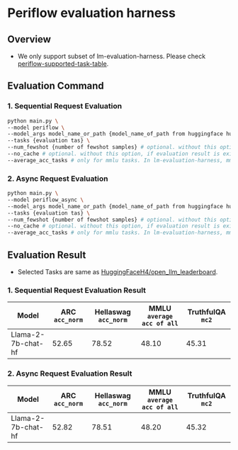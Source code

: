 # Periflow evaluation harness

## Overview
- We only support subset of lm-evaluation-harness. Please check [periflow-supported-task-table](periflow_supported_task_table.md).

## Evaluation Command
### 1. Sequential Request Evaluation
```bash
python main.py \
--model periflow \
--model_args model_name_or_path {model_name_of_path from huggingface hub},req_url={engine request url} \
--tasks {evaluation tas} \
--num_fewshot {number of fewshot samples} # optional. without this option, num_fewshot=0
--no_cache # optional. without this option, if evaluation result is existing, then skip the evaluation process, return cached results.
--average_acc_tasks # only for mmlu tasks. In lm-evaluation-harness, mmlu dataset contains a lots of seperated datasets. Using this option, the average acc of all seperated datsets is added in result table.
```

### 2. Async Request Evaluation
```bash
python main.py \
--model periflow_async \
--model_args model_name_or_path {model_name_of_path from huggingface hub},req_url={engine request url} \
--tasks {evaluation tas} \
--num_fewshot {number of fewshot samples} # optional. without this option, num_fewshot=0
--no_cache # optional. without this option, if evaluation result is existing, then skip the evaluation process, return cached results.
--average_acc_tasks # only for mmlu tasks. In lm-evaluation-harness, mmlu dataset contains a lots of seperated datasets. Using this option, the average acc of all seperated datsets is added in result table.
```

## Evaluation Result 
- Selected Tasks are same as [HuggingFaceH4/open_llm_leaderboard](https://huggingface.co/spaces/HuggingFaceH4/open_llm_leaderboard).

### 1. Sequential Request Evaluation Result
|Model|ARC `acc_norm`|Hellaswag `acc_norm`|MMLU `average acc of all`|TruthfulQA `mc2`|
|---|---|---|---|---|
|Llama-2-7b-chat-hf|52.65|78.52|48.10|45.31|

### 2. Async Request Evaluation Result
|Model|ARC `acc_norm`|Hellaswag `acc_norm`|MMLU `average acc of all`|TruthfulQA `mc2`|
|---|---|---|---|---|
|Llama-2-7b-chat-hf|52.82|78.51|48.20|45.32|
